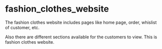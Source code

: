 # fashion_clothes_website


The fashion clothes website includes pages like home page, order, whislist of customer, etc.

Also there are different sections available for the customers to view.
This is fashion clothes website.
